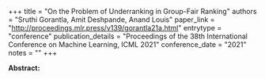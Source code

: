 +++
title = "On the Problem of Underranking in Group-Fair Ranking"
authors = "Sruthi Gorantla, Amit Deshpande, Anand Louis"
paper_link = "http://proceedings.mlr.press/v139/gorantla21a.html"
entrytype = "conference"
publication_details = "Proceedings of the 38th International Conference on Machine Learning,  ICML 2021"
conference_date = "2021"
notes = ""
+++

<b>Abstract:</b>
